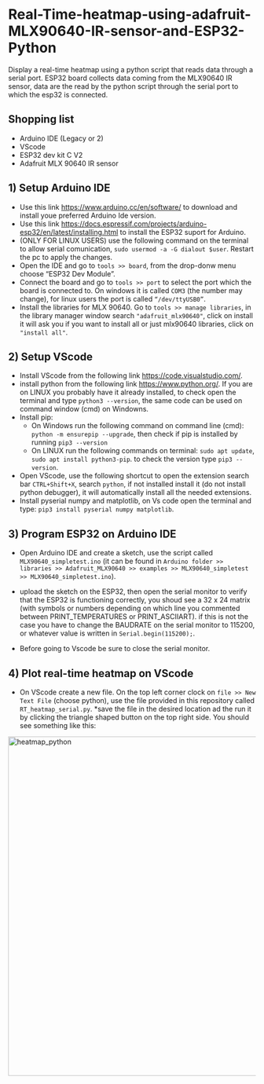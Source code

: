# Real-Time-heatmap-using-adafruit-MLX90640-IR-sensor-and-ESP32-Python
Display a real-time heatmap using a python script that reads data through a serial port. ESP32 board collects data coming from the MLX90640 IR sensor, data are the read by the python script through the serial port to which the esp32 is connected. 

## Shopping list
* Arduino IDE (Legacy or 2)
* VScode
* ESP32 dev kit C V2
* Adafruit MLX 90640 IR sensor

## 1) Setup Arduino IDE
* Use this link https://www.arduino.cc/en/software/ to download and install youe preferred Arduino Ide version.
* Use this link https://docs.espressif.com/projects/arduino-esp32/en/latest/installing.html to install the ESP32 suport for Arduino.
* (ONLY FOR LINUX USERS) use the following command on the terminal to allow serial comunication, `sudo usermod -a -G dialout $user`. Restart the pc to apply the changes.
* Open the IDE and go to `tools >> board`, from the drop-donw menu choose “ESP32 Dev Module”.
* Connect the board and go to `tools >> port` to select the port which the board is connected to. On windows it is called `COM3` (the number may change), for linux users the port is called `“/dev/ttyUSB0”`.
* Install the libraries for MLX 90640. Go to `tools >> manage libraries`, in the library manager window search `"adafruit_mlx90640"`, click on install it will ask you if you want to install all or just mlx90640 libraries, click on `"install all"`.

## 2) Setup VScode  
* Install VScode from the following link https://code.visualstudio.com/.
* install python from the following link https://www.python.org/. If you are on LINUX you probably have it already installed, to check open the terminal and type `python3 --version`, the same code can be used on command window (cmd) on Windowns.
* Install pip:
    * On Windows run the following command on command line (cmd): `python -m ensurepip --upgrade`, then check if pip is installed by running `pip3 --version`
    * On LINUX run the following commands on terminal: `sudo apt update`, `sudo apt install python3-pip`. to check the version type `pip3 --version`.
* Open VScode, use the following shortcut to open the extension search bar `CTRL+Shift+X`, search `python`, if not installed install it (do not install python debugger), it will automatically install all the needed extensions.
* Install pyserial numpy and matplotlib, on Vs code open the terminal and type: `pip3 install pyserial numpy matplotlib`.

## 3) Program ESP32 on Arduino IDE
* Open Arduino IDE and create a sketch, use the script called `MLX90640_simpletest.ino` (it can be found in `Arduino folder >> libraries >> Adafruit_MLX90640 >> examples >> MLX90640_simpletest >> MLX90640_simpletest.ino`).

* upload the sketch on the ESP32, then open the serial monitor to verify that the ESP32 is functioning correctly, you shoud see a 32 x 24 matrix (with symbols or numbers depending on which line you commented between PRINT_TEMPERATURES or PRINT_ASCIIART). if this is not the case you have to change the BAUDRATE on the serial monitor to 115200, or whatever value is written in `Serial.begin(115200);`.
* Before going to Vscode be sure to close the serial monitor.

## 4) Plot real-time heatmap on VScode 
* On VScode create a new file. On the top left corner clock on `file >> New Text File` (choose python), use the file provided in this repository called `RT_heatmap_serial.py`.
*save the file in the desired location ad the run it by clicking the triangle shaped button on the top right side. You should see something like this:
<img width="1102" height="691" alt="heatmap_python" src="https://github.com/user-attachments/assets/a9a9f6ae-acb7-4677-9189-cf03deffa437" />
